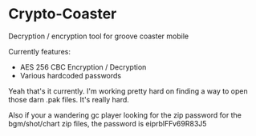 # Crypto-Coaster
Decryption / encryption tool for groove coaster mobile

Currently features:
- AES 256 CBC Encryption / Decryption
- Various hardcoded passwords

Yeah that's it currently. I'm working pretty hard on finding a way to open those darn .pak files. It's really hard.

Also if your a wandering gc player looking for the zip password 
for the bgm/shot/chart zip files, the password is eiprblFFv69R83J5
